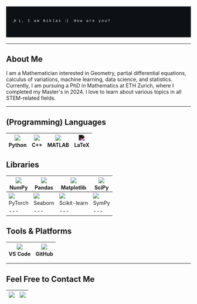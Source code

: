 ![Banner](./assets/banner.svg)

---

## About Me
I am a Mathematician interested in Geometry, partial differential equations, calculus of variations, machine learning, data science, and statistics. Currently, I am pursuing a PhD in Mathematics at ETH Zurich, where I completed my Master's in 2024. I love to learn about various topics in all STEM-related fields.

---

## (Programming) Languages

| <img src="https://cdn.jsdelivr.net/gh/devicons/devicon/icons/python/python-original.svg" width="50px"/><br>Python | <img src="https://cdn.jsdelivr.net/gh/devicons/devicon/icons/cplusplus/cplusplus-original.svg" width="50px"/><br>C++ | <img src="https://cdn.jsdelivr.net/gh/devicons/devicon/icons/matlab/matlab-original.svg" width="50px"/><br>MATLAB | <img src="https://cdn.jsdelivr.net/gh/devicons/devicon/icons/latex/latex-original.svg" width="50px" style="filter: invert(1);"/><br>LaTeX |
|---|---|---|---|

## Libraries

| <img src="https://cdn.jsdelivr.net/gh/devicons/devicon/icons/numpy/numpy-original.svg" width="50px"/><br>NumPy | <img src="https://cdn.jsdelivr.net/gh/devicons/devicon/icons/pandas/pandas-original.svg" width="50px"/><br>Pandas | <img src="https://cdn.jsdelivr.net/gh/devicons/devicon/icons/matplotlib/matplotlib-original.svg" width="50px"/><br>Matplotlib | <img src="https://www.scipy.org/_static/scipy_logo.svg" width="50px"/><br>SciPy |
|---|---|---|---|
| <img src="https://cdn.jsdelivr.net/gh/devicons/devicon/icons/pytorch/pytorch-original.svg" width="50px"/><br>PyTorch | <img src="https://seaborn.pydata.org/_static/logo-wide-lightbg.svg" width="50px"/><br>Seaborn | <img src="https://cdn.jsdelivr.net/gh/devicons/devicon/icons/scikitlearn/scikitlearn-original.svg" width="50px"/><br>Scikit-learn | <img src="https://www.sympy.org/static/img/logo.svg" width="50px"/><br>SymPy |
|---|---|---|---|

## Tools & Platforms

| <img src="https://cdn.jsdelivr.net/gh/devicons/devicon/icons/vscode/vscode-original.svg" width="50px"/><br>VS Code | <img src="https://cdn.jsdelivr.net/gh/devicons/devicon/icons/github/github-original.svg" width="50px"/><br>GitHub |
|---|---|

---

## Feel Free to Contact Me

| <a href="https://www.linkedin.com/in/niklas-canova-7b83962ba/"><img src="https://cdn.jsdelivr.net/gh/devicons/devicon/icons/linkedin/linkedin-original.svg" width="50px"/></a> | <a href="mailto:niklasc@icloud.com"><img src="https://cdn.jsdelivr.net/gh/devicons/devicon/icons/mail/mail-original.svg" width="50px"/></a> |
|---|---|
